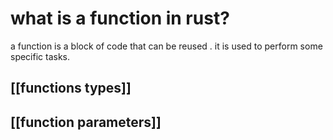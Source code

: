 





# what is a function in rust?


a function is a block of code that can be reused . it is used to perform some specific tasks.


## [[functions types]]

## [[function parameters]]

